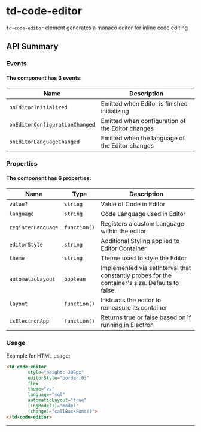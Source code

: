 # td-code-editor

`td-code-editor` element generates a monaco editor for inline code editing

## API Summary

### Events

#### The <td-code-editor> component has 3 events:

| Name | Description |
| --- | --- |
| `onEditorInitialized` | Emitted when Editor is finished initializing
| `onEditorConfigurationChanged` | Emitted when configuration of the Editor changes
| `onEditorLanguageChanged` | Emitted when the language of the Editor changes

### Properties

#### The <td-code-editor> component has 6 properties:

| Name | Type | Description |
| --- | --- | --- |
| `value?` | `string` | Value of Code in Editor
| `language` | `string` | Code Language used in Editor
| `registerLanguage` | `function()` | Registers a custom Language within the editor
| `editorStyle` | `string` | Additional Styling applied to Editor Container
| `theme` | `string` | Theme used to style the Editor
| `automaticLayout` | `boolean` | Implemented via setInterval that constantly probes for the container's size. Defaults to false.
| `layout` | `function()` | Instructs the editor to remeasure its container
| `isElectronApp` | `function()` | Returns true or false based on if running in Electron


### Usage

Example for HTML usage:

```html
<td-code-editor 
        style="height: 200px" 
        editorStyle="border:0;"
        flex 
        theme="vs" 
        language="sql"
        automaticLayout="true"
        [(ngModel)]="model"
        (change)="callBackFunc()">
</td-code-editor>
```

---
